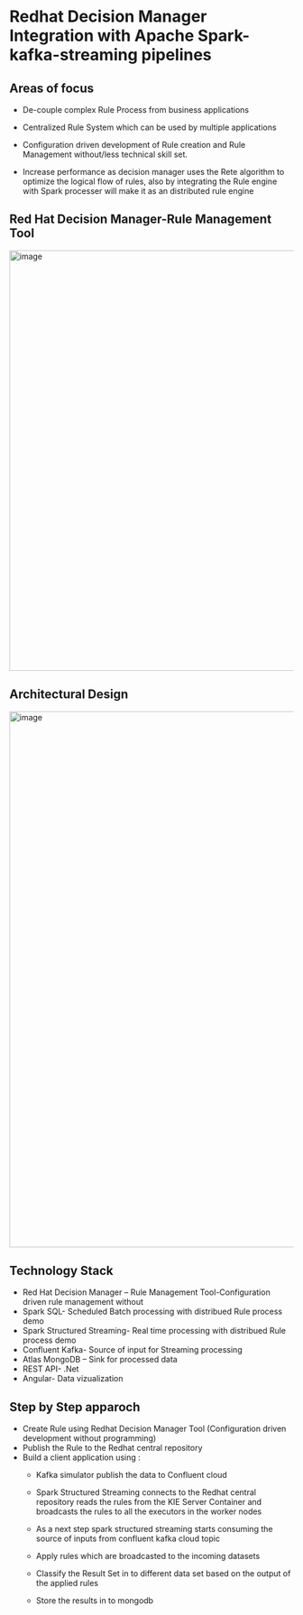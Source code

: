 # Redhat Decision Manager Integration with Apache Spark-kafka-streaming pipelines

## Areas of focus
* De-couple complex Rule Process from business applications

* Centralized Rule System which can be used by multiple applications

* Configuration driven development of Rule creation and Rule Management without/less technical skill set.

* Increase performance as decision manager  uses the Rete algorithm to optimize the logical flow of rules, also by integrating the Rule engine with Spark 
processer will make it as an distributed rule engine 

## Red Hat Decision Manager-Rule Management Tool
<img width="746" alt="image" src="https://user-images.githubusercontent.com/18047704/212457850-94f2e9f7-2d26-4e37-8a61-299e7535a0e0.png">

## Architectural Design
<img width="951" alt="image" src="https://user-images.githubusercontent.com/18047704/212457911-60de2b5c-5dd6-49b8-a9e2-13e259d85b1f.png">

## Technology Stack

* Red Hat Decision Manager – Rule Management Tool-Configuration driven rule management without 
* Spark SQL- Scheduled Batch processing with distribued Rule process demo
* Spark Structured Streaming- Real time processing with distribued Rule process demo
* Confluent Kafka- Source of input for Streaming processing
* Atlas MongoDB – Sink for processed data
* REST API- .Net 
* Angular-  Data vizualization

## Step by Step apparoch

* Create Rule using Redhat Decision Manager Tool (Configuration driven development without programming)
* Publish the Rule to the Redhat central repository
* Build a client application using :
  * Kafka simulator publish the data to Confluent cloud
  
  * Spark Structured Streaming connects to the Redhat central repository reads the rules from the KIE Server Container and broadcasts the rules to all the     executors in the worker nodes
  
  * As a next  step spark structured streaming starts consuming  the source of inputs  from confluent kafka cloud topic
  
  * Apply rules which are broadcasted to the incoming datasets 
  
  * Classify the Result Set in to  different data set based on the output of the applied rules
  
  * Store the results in to mongodb
    

